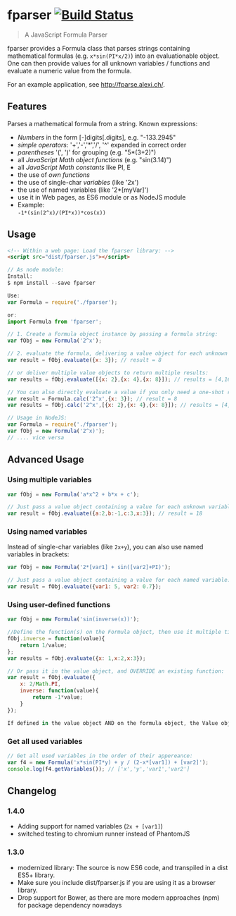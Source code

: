 fparser [![Build Status](https://travis-ci.com/bylexus/fparse.svg?branch=master)](https://travis-ci.com/bylexus/fparse)
=======

> A JavaScript Formula Parser


fparser provides a Formula class that parses strings containing mathematical formulas (e.g. `x*sin(PI*x/2)`) into an evaluationable object.
One can then provide values for all unknown variables / functions and evaluate a numeric value from the formula.

For an example application, see http://fparse.alexi.ch/.

Features
---------

Parses a mathematical formula from a string. Known expressions:

* *Numbers* in the form [-]digits[.digits], e.g. "-133.2945"
* *simple operators*: '+','-','*','/', '^' expanded in correct order
* *parentheses* '(', ')' for grouping (e.g. "5*(3+2)")
* all *JavaScript Math object functions* (e.g. "sin(3.14)")
* all *JavaScript Math constants* like PI, E
* the use of *own functions*
* the use of single-char *variables* (like '2x')
* the use of named variables (like '2*[myVar]')
* use it in Web pages, as ES6 module or as NodeJS module
* Example:<br /> <code>-1*(sin(2^x)/(PI*x))*cos(x))</code>


Usage
------

```html
<!-- Within a web page: Load the fparser library: -->
<script src="dist/fparser.js"></script>
```

```javascript
// As node module:
Install:
$ npm install --save fparser

Use:
var Formula = require('./fparser');

or:
import Formula from 'fparser';
```

```javascript
// 1. Create a Formula object instance by passing a formula string:
var fObj = new Formula('2^x');

// 2. evaluate the formula, delivering a value object for each unknown entity:
var result = fObj.evaluate({x: 3}); // result = 8

// or deliver multiple value objects to return multiple results:
var results = fObj.evaluate([{x: 2},{x: 4},{x: 8}]); // results = [4,16,256]

// You can also directly evaluate a value if you only need a one-shot result:
var result = Formula.calc('2^x',{x: 3}); // result = 8
var results = fObj.calc('2^x',[{x: 2},{x: 4},{x: 8}]); // results = [4,16,256]

// Usage in NodeJS:
var Formula = require('./fparser');
var fObj = new Formula('2^x)');
// .... vice versa
```

Advanced Usage
--------------

### Using multiple variables
```javascript
var fObj = new Formula('a*x^2 + b*x + c');

// Just pass a value object containing a value for each unknown variable:
var result = fObj.evaluate({a:2,b:-1,c:3,x:3}); // result = 18
```

### Using named variables

Instead of single-char variables (like `2x+y`), you can also use named variables in brackets:
```javascript
var fObj = new Formula('2*[var1] + sin([var2]+PI)');

// Just pass a value object containing a value for each named variable:
var result = fObj.evaluate({var1: 5, var2: 0.7});
```

### Using user-defined functions
```javascript
var fObj = new Formula('sin(inverse(x))');

//Define the function(s) on the Formula object, then use it multiple times:
fObj.inverse = function(value){
    return 1/value;
};
var results = fObj.evaluate({x: 1,x:2,x:3});

// Or pass it in the value object, and OVERRIDE an existing function:
var result = fObj.evaluate({
	x: 2/Math.PI,
	inverse: function(value){
		return -1*value;
	}
});

If defined in the value object AND on the formula object, the Value object has the precedence
```

### Get all used variables
```javascript
// Get all used variables in the order of their appereance:
var f4 = new Formula('x*sin(PI*y) + y / (2-x*[var1]) + [var2]');
console.log(f4.getVariables()); // ['x','y','var1','var2']
```

Changelog
-----------

### 1.4.0

  * Adding support for named variables (`2x + [var1]`)
  * switched testing to chromium runner instead of PhantomJS

### 1.3.0
  * modernized library: The source is now ES6 code, and transpiled in a dist ES5+ library.
  * Make sure you include dist/fparser.js if you are using it as a browser library.
  * Drop support for Bower, as there are more modern approaches (npm) for package dependency nowadays

